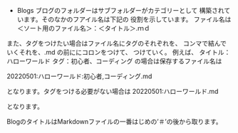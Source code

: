 * Blogs 
ブログのフォルダーはサブフォルダーがカテゴリーとして
構築されています。そのなかのフアイル名は下記の
役割を示しています。
ファイル名は　＜ソート用のファイル名＞：＜タイトル＞.ｍｄ


また、タグをつけたい場合はファイル名にタグのそれぞれを、
コンマで結んでいくそれを、.md の前ににコロンをつけて、
つけていく。
例えば、
タイトル：ハローワールド
タグ：初心者、コーディング
の場合は保存するファイル名は

20220501:ハローワールド:初心者,コーディング.md

となります。タグをつける必要がない場合は
20220501:ハローワールド.md

となります。



BlogのタイトルはMarkdownファイルの一番はじめの’＃’の後から取ります。